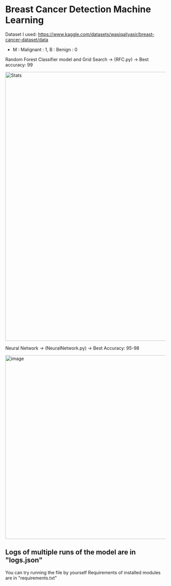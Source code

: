 # Breast Cancer Detection Machine Learning
Dataset I used: https://www.kaggle.com/datasets/wasiqaliyasir/breast-cancer-dataset/data
- M : Malignant : 1, B : Benign : 0
                                                                                      
  
Random Forest Classifier model and Grid Search -> (RFC.py) -> Best accuracy: 99                                 

<img width="1657" height="846" alt="Stats" src="https://github.com/user-attachments/assets/7876033e-5ef0-40b8-9f47-84b7e3ef1735" />

Neural Network -> (NeuralNetwork.py) -> Best Accuracy: 95-98

<img width="743" height="578" alt="image" src="https://github.com/user-attachments/assets/8f461951-5f77-4271-b9aa-8be709c90d30" />

## Logs of multiple runs of the model are in "logs.json"

You can try running the file by yourself
Requirements of installed modules are in "requirements.txt"


